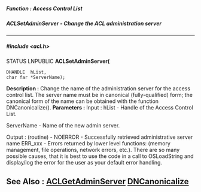 ##### Function : Access Control List
##### ACLSetAdminServer - Change the ACL administration server
---
##### #include <acl.h>
STATUS LNPUBLIC **ACLSetAdminServer(**

	DHANDLE  hList,
	char far *ServerName);
**Description :**
Change the name of the administration server for the access control list.  The 
server name must be in canonical (fully-qualified) form;  the canonical form of 
the name can be obtained with the function DNCanonicalize().
**Parameters :**
Input :
hList  -  Handle of the Access Control List.

ServerName  -  Name of the new admin server.

Output :
(routine)  -  NOERROR - Successfully retrieved administrative server name
ERR_xxx - Errors returned by lower level functions: (memory management, file operations, network errors, etc.).  There are so many possible causes, that it is best to use the code in a call to OSLoadString and display/log the error for the user as your default error handling.


**See Also :**
[ACLGetAdminServer](D:/md_files/ACLGetAdminServer.md)
[DNCanonicalize](D:/md_files/DNCanonicalize.md)
---
